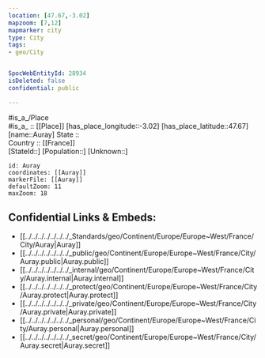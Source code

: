 ```yaml
---
location: [47.67,-3.02] 
mapzoom: [7,12] 
mapmarker: city 
type: City
tags:
- geo/City


SpocWebEntityId: 28934
isDeleted: false
confidential: public

---
```

#is_a_/Place  
#is_a_ :: [[Place]] 
[has_place_longitude::-3.02] 
[has_place_latitude::47.67] 
[name::Auray] 
State ::  
Country :: [[France]]  
[StateId::] 
[Population::] 
[Unknown::] 


```leaflet
id: Auray
coordinates: [[Auray]] 
markerFile: [[Auray]] 
defaultZoom: 11 
maxZoom: 18
```


## Confidential Links & Embeds: 
- [[../../../../../../../_Standards/geo/Continent/Europe/Europe~West/France/City/Auray|Auray]] 
- [[../../../../../../../_public/geo/Continent/Europe/Europe~West/France/City/Auray.public|Auray.public]] 
- [[../../../../../../../_internal/geo/Continent/Europe/Europe~West/France/City/Auray.internal|Auray.internal]] 
- [[../../../../../../../_protect/geo/Continent/Europe/Europe~West/France/City/Auray.protect|Auray.protect]] 
- [[../../../../../../../_private/geo/Continent/Europe/Europe~West/France/City/Auray.private|Auray.private]] 
- [[../../../../../../../_personal/geo/Continent/Europe/Europe~West/France/City/Auray.personal|Auray.personal]] 
- [[../../../../../../../_secret/geo/Continent/Europe/Europe~West/France/City/Auray.secret|Auray.secret]] 
